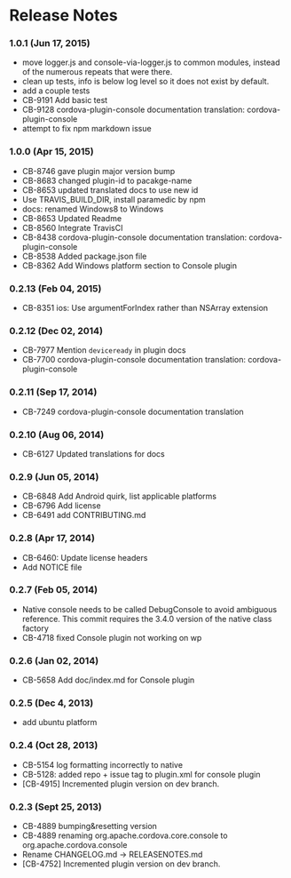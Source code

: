 <!--
#
# Licensed to the Apache Software Foundation (ASF) under one
# or more contributor license agreements.  See the NOTICE file
# distributed with this work for additional information
# regarding copyright ownership.  The ASF licenses this file
# to you under the Apache License, Version 2.0 (the
# "License"); you may not use this file except in compliance
# with the License.  You may obtain a copy of the License at
# 
# http://www.apache.org/licenses/LICENSE-2.0
# 
# Unless required by applicable law or agreed to in writing,
# software distributed under the License is distributed on an
# "AS IS" BASIS, WITHOUT WARRANTIES OR CONDITIONS OF ANY
#  KIND, either express or implied.  See the License for the
# specific language governing permissions and limitations
# under the License.
#
-->
# Release Notes

### 1.0.1 (Jun 17, 2015)
* move logger.js and console-via-logger.js to common modules, instead of the numerous repeats that were there.
* clean up tests, info is below log level so it does not exist by default.
* add a couple tests
* CB-9191 Add basic test
* CB-9128 cordova-plugin-console documentation translation: cordova-plugin-console
* attempt to fix npm markdown issue

### 1.0.0 (Apr 15, 2015)
* CB-8746 gave plugin major version bump
* CB-8683 changed plugin-id to pacakge-name
* CB-8653 updated translated docs to use new id
* Use TRAVIS_BUILD_DIR, install paramedic by npm
* docs: renamed Windows8 to Windows
* CB-8653 Updated Readme
* CB-8560 Integrate TravisCI
* CB-8438 cordova-plugin-console documentation translation: cordova-plugin-console
* CB-8538 Added package.json file
* CB-8362 Add Windows platform section to Console plugin

### 0.2.13 (Feb 04, 2015)
* CB-8351 ios: Use argumentForIndex rather than NSArray extension

### 0.2.12 (Dec 02, 2014)
* CB-7977 Mention `deviceready` in plugin docs
* CB-7700 cordova-plugin-console documentation translation: cordova-plugin-console

### 0.2.11 (Sep 17, 2014)
* CB-7249 cordova-plugin-console documentation translation

### 0.2.10 (Aug 06, 2014)
* CB-6127 Updated translations for docs

### 0.2.9 (Jun 05, 2014)
* CB-6848 Add Android quirk, list applicable platforms
* CB-6796 Add license
* CB-6491 add CONTRIBUTING.md

### 0.2.8 (Apr 17, 2014)
* CB-6460: Update license headers
* Add NOTICE file

### 0.2.7 (Feb 05, 2014)
* Native console needs to be called DebugConsole to avoid ambiguous reference. This commit requires the 3.4.0 version of the native class factory
* CB-4718 fixed Console plugin not working on wp

### 0.2.6 (Jan 02, 2014)
* CB-5658 Add doc/index.md for Console plugin

### 0.2.5 (Dec 4, 2013)
* add ubuntu platform

### 0.2.4 (Oct 28, 2013)
* CB-5154 log formatting incorrectly to native
* CB-5128: added repo + issue tag to plugin.xml for console plugin
* [CB-4915] Incremented plugin version on dev branch.

### 0.2.3 (Sept 25, 2013)
* CB-4889 bumping&resetting version
* CB-4889 renaming org.apache.cordova.core.console to org.apache.cordova.console
* Rename CHANGELOG.md -> RELEASENOTES.md
* [CB-4752] Incremented plugin version on dev branch.


